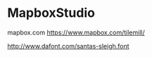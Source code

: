 # MapboxStudio

mapbox.com
https://www.mapbox.com/tilemill/


http://www.dafont.com/santas-sleigh.font
